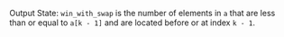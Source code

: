Output State: `win_with_swap` is the number of elements in `a` that are less than or equal to `a[k - 1]` and are located before or at index `k - 1`.